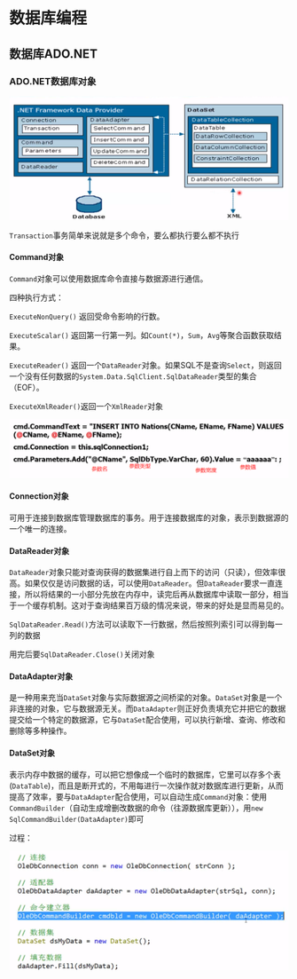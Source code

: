 # 数据库编程

## 数据库ADO.NET

### ADO.NET数据库对象

![](../../attachments/a9844e331bcc8a84a1ee717e2cd1bd69.png)

`Transaction`事务简单来说就是多个命令，要么都执行要么都不执行

#### Command对象

`Command`对象可以使用数据库命令直接与数据源进行通信。

四种执行方式：

`ExecuteNonQuery()` 返回受命令影响的行数。

`ExecuteScalar()` 返回第一行第一列。如`Count(*)`，`Sum`，`Avg`等聚合函数获取结果。

`ExecuteReader()` 返回一个`DataReader`对象。如果SQL不是查询`Select`，则返回一个没有任何数据的`System.Data.SqlClient.SqlDataReader`类型的集合（EOF）。

`ExecuteXmlReader()`返回一个`XmlReader`对象

![](../../attachments/4d4123214e8c414592f16b09f7c0880a.png)

#### Connection对象

可用于连接到数据库管理数据库的事务。用于连接数据库的对象，表示到数据源的一个唯一的连接。

#### DataReader对象

`DataReader`对象只能对查询获得的数据集进行自上而下的访问（只读），但效率很高。如果仅仅是访问数据的话，可以使用`DataReader`。但`DataReader`要求一直连接，所以将结果的一小部分先放在内存中，读完后再从数据库中读取一部分，相当于一个缓存机制。这对于查询结果百万级的情况来说，带来的好处是显而易见的。

`SqlDataReader.Read()`方法可以读取下一行数据，然后按照列索引可以得到每一列的数据

用完后要`SqlDataReader.Close()`关闭对象

#### DataAdapter对象

是一种用来充当`DataSet`对象与实际数据源之间桥梁的对象。`DataSet`对象是一个非连接的对象，它与数据源无关。而`DataAdapter`则正好负责填充它并把它的数据提交给一个特定的数据源，它与`DataSet`配合使用，可以执行新增、查询、修改和删除等多种操作。

#### DataSet对象

表示内存中数据的缓存，可以把它想像成一个临时的数据库，它里可以存多个表(`DataTable`)，而且是断开式的，不用每进行一次操作就对数据库进行更新，从而提高了效率，要与`DataAdapter`配合使用，可以自动生成`Command`对象：使用`CommandBuilder`（自动生成增删改数据的命令（往源数据库更新）），用`new SqlCommandBuilder(DataAdapter)`即可

过程：

![](../../attachments/da11987a876dcc5543c01a804d72b536.png)
